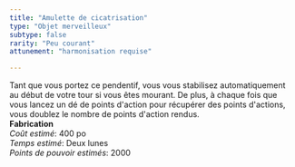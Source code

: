```yaml
---
title: "Amulette de cicatrisation"
type: "Objet merveilleux"
subtype: false
rarity: "Peu courant"
attunement: "harmonisation requise"

---
```

Tant que vous portez ce pendentif, vous vous stabilisez automatiquement au début de votre tour si vous êtes mourant. De plus, à chaque fois que vous lancez un dé de points d'action pour récupérer des points d'actions, vous doublez le nombre de points d'action rendus.  
**Fabrication**  
*Coût estimé*: 400 po    
*Temps estimé*: Deux lunes  
*Points de pouvoir estimés*: 2000  
